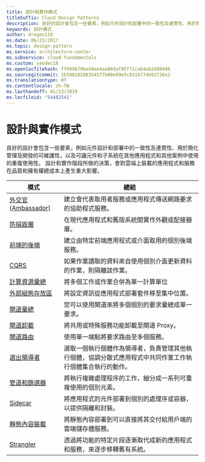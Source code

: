 ```yaml
---
title: 設計與實作模式
titleSuffix: Cloud Design Patterns
description: 良好的設計會包含一些要素，例如元件設計和部署中的一致性及連貫性、用於簡化管理及開發的可維護性，以及可讓元件和子系統在其他應用程式和其他案例中使用的重複使用性。 設計和實作階段所做的決策，會對雲端上裝載的應用程式和服務在品質和擁有權總成本上產生重大影響。
keywords: 設計模式
author: dragon119
ms.date: 06/23/2017
ms.topic: design-pattern
ms.service: architecture-center
ms.subservice: cloud-fundamentals
ms.custom: seodec18
ms.openlocfilehash: ff609679bed4ee4aa88daf95ff1cab4ab2d90d48
ms.sourcegitcommit: 1b50810208354577b00e89e5c031b774b02736e2
ms.translationtype: HT
ms.contentlocale: zh-TW
ms.lasthandoff: 01/23/2019
ms.locfileid: "54482541"
---
```

# <a name="design-and-implementation-patterns"></a>設計與實作模式

良好的設計會包含一些要素，例如元件設計和部署中的一致性及連貫性、用於簡化管理及開發的可維護性，以及可讓元件和子系統在其他應用程式和其他案例中使用的重複使用性。 設計和實作階段所做的決策，會對雲端上裝載的應用程式和服務在品質和擁有權總成本上產生重大影響。

|                                模式                                 |                                                                                                      總結                                                                                                       |
|------------------------------------------------------------------------|--------------------------------------------------------------------------------------------------------------------------------------------------------------------------------------------------------------------|
|                     [外交官 (Ambassador)](../ambassador.md)                     |                                                         建立會代表取用者服務或應用程式傳送網路要求的協助程式服務。                                                          |
|          [防損毀層](../anti-corruption-layer.md)          |                                                               在現代應用程式和舊版系統間實作外觀或配接器層。                                                                |
|         [前端的後端](../backends-for-frontends.md)         |                                                          建立由特定前端應用程式或介面取用的個別後端服務。                                                          |
|                           [CQRS](../cqrs.md)                           |                                                         如果作業讀取的資料來自使用個別介面更新資料的作業，則隔離該作業。                                                         |
| [計算資源彙總](../compute-resource-consolidation.md) |                                                                     將多個工作或作業合併為單一計算單位                                                                      |
|   [外部組態存放區](../external-configuration-store.md)   |                                                        將設定資訊從應用程式部署套件移至集中位置。                                                         |
|            [閘道彙總](../gateway-aggregation.md)            |                                                                   您可以使用閘道來將多個個別的要求彙總成單一要求。                                                                   |
|             [閘道卸載](../gateway-offloading.md)             |                                                                      將共用或特殊服務功能卸載至閘道 Proxy。                                                                       |
|                [閘道路由](../gateway-routing.md)                |                                                                            使用單一端點將要求路由至多個服務。                                                                            |
|                [選出領導者](../leader-election.md)                | 選取一個執行個體作為領導者，負責管理其他執行個體，協調分散式應用程式中共同作業工作執行個體集合執行的動作。 |
|              [管道和篩選器](../pipes-and-filters.md)              |                                                     將執行複雜處理程序的工作，細分成一系列可重複使用的個別元素。                                                      |
|                        [Sidecar](../sidecar.md)                        |                                                  將應用程式的元件部署到個別的處理序或容器，以提供隔離和封裝。                                                  |
|         [靜態內容裝載](../static-content-hosting.md)         |                                                        將靜態內容部署到可以直接將其交付給用戶端的雲端儲存體服務。                                                        |
|                      [Strangler](../strangler.md)                      |                                         透過將功能的特定片段逐漸取代成新的應用程式和服務，來逐步移轉舊有系統。                                          |

